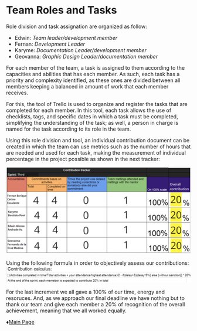 # **Team Roles and Tasks** 

Role division and task assignation are organized as follow:  
* Edwin: *Team leader/development member*
* Fernan: *Development Leader*
* Karyme: *Documentation Leader/development member*
* Geovanna: *Graphic Design Leader/documentation member*

For each member of the team, a task is assigned to them according to the capacities and abilities that has each member. As such, each task has a priority and complexity identified, as these ones are divided between all members keeping a balanced in amount of work that each member receives. 

For this, the tool of Trello is used to organize and register the tasks that are completed for each member. In this tool, each task allows the use of checklists, tags, and specific dates in which a task must be completed, simplifying the understanding of the task; as well, a person in charge is named for the task according to its role in the team. 

Using this role division and tool, an individual contribution document can be created in which the team can use metrics such as the number of hours that are needed and used for each task, making the measurement of individual percentage in the project possible as shown in the next tracker:

![Logo](https://github.com/Edwin-Lines/Project-Cosmos/blob/Third-Deadline/Resources/Documents/contribution%20tracker%20last%20sprint.png)

Using the following formula in order to objectively assess our contributions:
![Formula](https://github.com/Edwin-Lines/Project-Cosmos/blob/Third-Deadline/Resources/Documents/CT%20formula.png)

For the last increment we all gave a 100% of our time, energy and resoruces. And, as we approach our final deadline we have nothing but to thank our team
and give each member a 20% of recognition of the overall achievement, meaning that we all worked equally.

 ♦[Main Page](https://github.com/Edwin-Lines/Project-Cosmos/blob/Third-Deadline/Documentation/Final%20Deadline.md "Main Page") 
